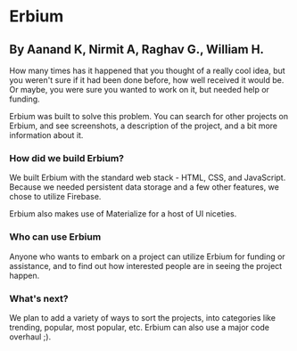 # Erbium
## By Aanand K, Nirmit A, Raghav G., William H. 
How many times has it happened that you thought of a really
cool idea, but you weren't sure if it had been done before,
how well received it would be. Or maybe, you were sure you
wanted to work on it, but needed help or funding.

Erbium was built to solve this problem. You can search for
other projects on Erbium, and see screenshots, a description
of the project, and a bit more information about it.

### How did we build Erbium?
We built Erbium with the standard web stack - HTML, CSS, 
and JavaScript. Because we needed persistent data storage
and a few other features, we chose to utilize Firebase.

Erbium also makes use of Materialize for a host of UI 
niceties.

### Who can use Erbium
Anyone who wants to embark on a project can utilize
Erbium for funding or assistance, and to find out how
interested people are in seeing the project happen.

### What's next?
We plan to add a variety of ways to sort the projects,
into categories like trending, popular, most popular, etc.
Erbium can also use a major code overhaul ;).
